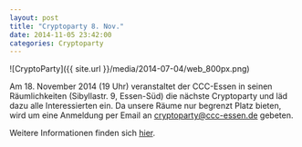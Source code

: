 ```yaml
---
layout: post
title: "Cryptoparty 8. Nov."
date: 2014-11-05 23:42:00
categories: Cryptoparty
---
```

![CryptoParty]({{ site.url }}/media/2014-07-04/web_800px.png)

Am 18. November 2014 (19 Uhr) veranstaltet der CCC-Essen in seinen Räumlichkeiten (Sibyllastr. 9, Essen-Süd) die nächste Cryptoparty und läd dazu alle Interessierten ein. Da unsere Räume nur begrenzt Platz bieten, wird um eine Anmeldung per Email an cryptoparty@ccc-essen.de gebeten.

Weitere Informationen finden sich [hier](http://www.cryptoparty.in/essen).